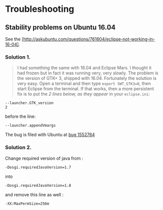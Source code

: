 # Troubleshooting

## Stability problems on Ubuntu 16.04

See the [http://askubuntu.com/questions/761604/eclipse-not-working-in-16-04]. 

### Solution 1.

> I had something the same with 16.04 and Eclipse Mars. I thought it had frozen but in fact it was running very, very slowly. The problem is the version of GTK+ 3, shipped with 16.04. Fortunately the solution is very easy. Open a terminal and then type `export SWT_GTK3=0`, then start Eclipse from the terminal. If that works, then a more persistent fix is to put the *2 lines below, as they appear* in your `eclipse.ini`:

```
--launcher.GTK_version
2
```

before the line:

```
--launcher.appendVmargs
```

The bug is filed with Ubuntu at [bug 1552764][1]


  [1]: https://bugs.launchpad.net/ubuntu/+source/java-common/+bug/1552764

### Solution 2.


Change required version of java from :

```
-Dosgi.requiredJavaVersion=1.7
```

into

```
-Dosgi.requiredJavaVersion=1.8
```

and remove this line as well :

```
-XX:MaxPermSize=256m
```


